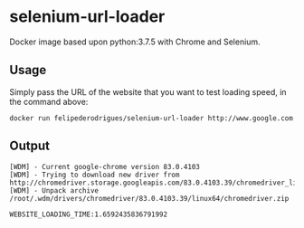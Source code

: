 # selenium-url-loader

Docker image based upon python:3.7.5 with Chrome and Selenium.

## Usage

Simply pass the URL of the website that you want to test loading speed, in the command above:

```shell
docker run felipederodrigues/selenium-url-loader http://www.google.com
```

## Output

```shell
[WDM] - Current google-chrome version 83.0.4103
[WDM] - Trying to download new driver from http://chromedriver.storage.googleapis.com/83.0.4103.39/chromedriver_linux64.zip
[WDM] - Unpack archive /root/.wdm/drivers/chromedriver/83.0.4103.39/linux64/chromedriver.zip
 
WEBSITE_LOADING_TIME:1.6592435836791992
```